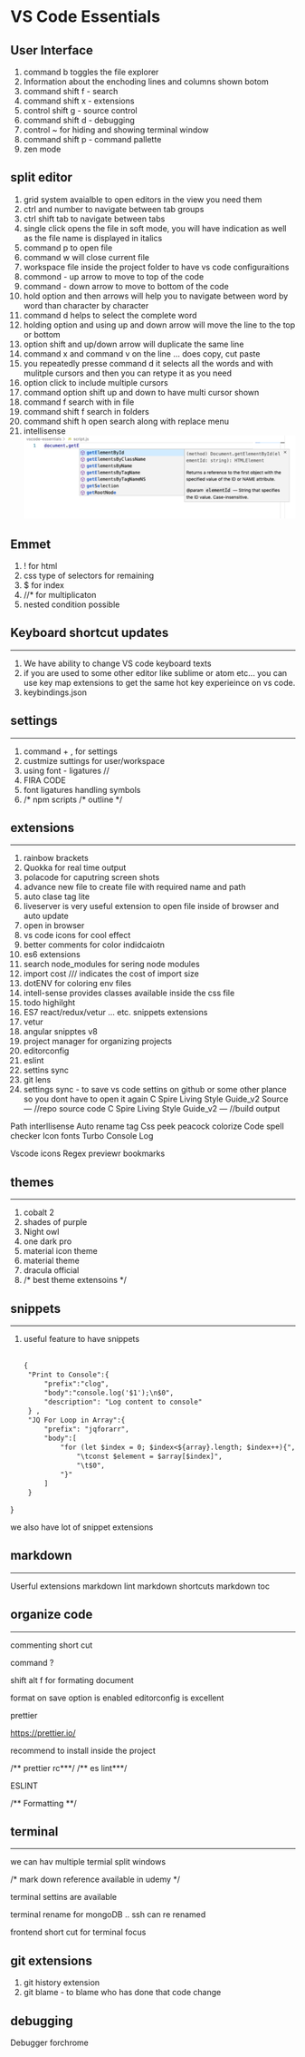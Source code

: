 # VS Code Essentials

## User Interface

1. command b toggles the file explorer
2. Information about the enchoding lines and columns shown botom
3. command shift f - search
4. command shift x - extensions
5. control shift g - source control
6. command shift d - debugging
7. control ~ for hiding and showing terminal window
8. command shift p - command pallette
9. zen mode

## split editor

1. grid system avaialble to open editors in the view you need them
2. ctrl and number to navigate between tab groups
3. ctrl shift tab to navigate between tabs
4. single click opens the file in soft mode, you will have indication as well as the file name is displayed in italics
4. command p to open file
5. command w will close current file
6. workspace file inside the project folder to have vs code configuraitions
7. commond - up arrow to move to top of the code
8. command - down arrow to move to bottom of the code
9. hold option and then arrows will help you to navigate between word by word than character by character
10. command d helps to select the complete word
11. holding option and using up and down arrow will move the line to the top or bottom
12. option shift and up/down arrow will duplicate the same line
13. command x and command v on the line ... does copy, cut paste
14. you repeatedly presse command d it selects all the words and with mulitple cursors and then you can retype it as you need
15. option click to include multiple cursors
16. command option shift up and down to have multi cursor shown
17. command f search with in file
18. command shift f search in folders
19. command shift h open search along with replace menu
20. intellisense ![alt text](./intellisense.png "intellisense")


## Emmet

1. ! for html
2. css type of selectors for remaining
3. $ for index
4. //* for multiplicaton
5. nested condition possible

## Keyboard shortcut updates
-----

1. We have ability to change VS code keyboard texts
2. if you are used to some other editor like sublime or atom etc... you can use key map extensions to get the same hot key experieince on vs code.
3. keybindings.json
   

## settings

---
1. command + , for settings
2. custmize suttings for user/workspace
3. using font - ligatures //
4. FIRA CODE
5. font ligatures handling symbols
6. /* npm scripts /* outline */
  

  ## extensions

  ----
1. rainbow brackets
2. Quokka for real time output
3. polacode for caputring screen shots
4. advance new file to create file with required name and path
5. auto clase tag lite
6. liveserver is very useful extension to open file inside of browser and auto update
7. open in browser 
8. vs code icons for cool effect
9. better comments for color indidcaiotn
10. es6 extensions
11. search node_modules for sering node modules
12. import cost /// indicates the cost of import size
13. dotENV for coloring env files
14. intell-sense provides classes available inside the css file
15. todo highilght
16. ES7 react/redux/vetur ... etc. snippets extensions
17. vetur
18. angular snipptes v8
19. project manager for organizing projects
20. editorconfig
21. eslint
22. settins sync
23. git lens
24. settings sync - to save vs code settins on github or some other plance so you dont have to open it again
    C Spire Living Style Guide_v2 Source — //repo source code
C Spire Living Style Guide_v2 — //build output

Path interllisense
Auto rename tag
Css peek
peacock
colorize
Code spell checker
Icon fonts
Turbo Console Log

Vscode icons
Regex previewr
bookmarks


 ## themes
 ---

1. cobalt 2
2. shades of purple
3. Night owl
4. one dark pro
5. material icon theme
6.  material theme
7.  dracula official
8.  /* best theme extensoins */

## snippets

----

1. useful feature to have snippets
   ```

   {
	"Print to Console":{
		"prefix":"clog",
		"body":"console.log('$1');\n$0",
		"description": "Log content to console"
	} ,
	"JQ For Loop in Array":{
		"prefix": "jqforarr",
		"body":[
			"for (let $index = 0; $index<${array}.length; $index++){",
				"\tconst $element = $array[$index]",
				"\t$0",
			"}"		
		]	
	}
}

we also have lot of snippet extensions

## markdown
---

Userful extensions
markdown lint
markdown shortcuts
markdown toc

## organize code

---

commenting short cut
<!-- toogle comment on that line -->

command ?

shift alt f for formating document

format on save option is enabled
editorconfig is excellent

prettier

https://prettier.io/

recommend to install inside the project

/** prettier rc***/
/** es lint***/

ESLINT


/**
Formatting
**/

## terminal

----


we can hav  multiple termial split windows


/* mark down reference available in udemy */

terminal settins are available

terminal rename for mongoDB .. ssh can re renamed

frontend
short  cut for terminal focus

## git extensions

1. git history extension
2. git blame - to blame who has done that code change



## debugging

Debugger forchrome

